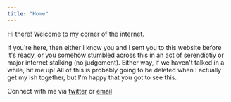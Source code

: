 ```yaml
---
title: "Home"
---
```


Hi there! Welcome to my corner of the internet.

If you're here, then either I know you and I sent you to this website before it's ready, or you somehow stumbled across this in an act of serendiptiy or major internet stalking (no judgement). Either way, if we haven't talked in a while, hit me up! All of this is probably going to be deleted when I actually get my ish together, but I'm happy that you got to see this.

Connect with me via [twitter](https://twitter.com/peteryin21) or <a href="mailto:py.peteryin@gmail.com" target="_blank">email</a>
